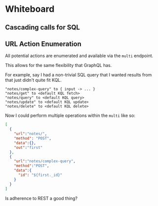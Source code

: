 # Whiteboard

## Cascading calls for SQL



## URL Action Enumeration

All potential actions are enumerated and available via the `multi` endpoint.

This allows for the same flexibility that GraphQL has.

For example, say I had a non-trivial SQL query that I wanted results from that just didn't quite fit KQL.

```
"notes/complex-query" to { input -> ... }
"notes/get" to <default KQL fetch>
"notes/query" to <default KQL query>
"notes/update" to <default KQL update>
"notes/delete" to <default KQL delete>
```

Now I could perform multiple operations within the `multi` like so:

```json
[
  {
    "url":"notes/",
    "method": "POST",
    "data":{},
    "out":"first"
  },
  {
    "url":"notes/complex-query",
    "method":"POST",
    "data":{
      "id": "${first._id}"
    }
  }
]
```

Is adherence to REST a good thing?